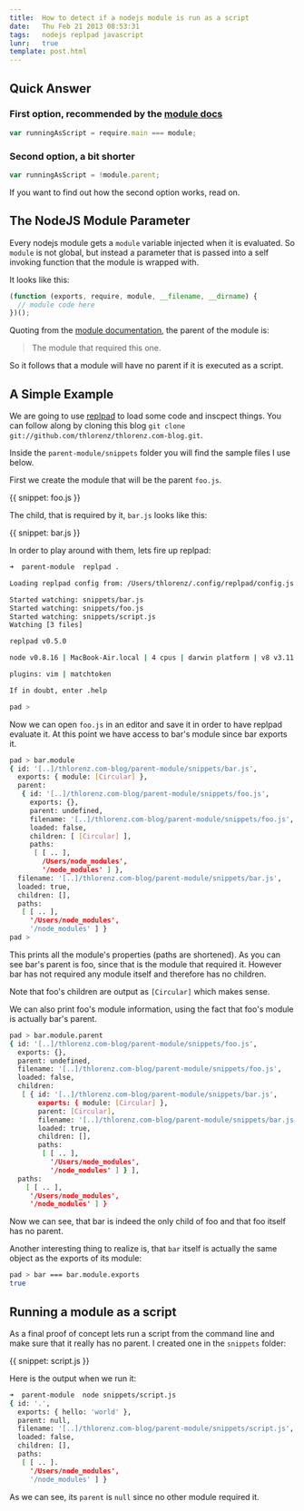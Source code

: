 ```yaml
---
title:  How to detect if a nodejs module is run as a script
date:   Thu Feb 21 2013 08:53:31
tags:   nodejs replpad javascript 
lunr:   true
template: post.html
---
```


## Quick Answer

### First option, recommended by the [module docs](http://nodejs.org/api/modules.html#modules_accessing_the_main_module)

```js
var runningAsScript = require.main === module;
```

### Second option, a bit shorter

```js
var runningAsScript = !module.parent;
```

If you want to find out how the second option works, read on.

## The NodeJS Module Parameter 

Every nodejs module gets a `module` variable injected when it is evaluated. So `module` is not global, but instead a
parameter that is passed into a self invoking function that the module is wrapped with.

It looks like this: 

```js
(function (exports, require, module, __filename, __dirname) {
  // module code here
})();
```

Quoting from the [module documentation](http://nodejs.org/api/modules.html#modules_module_parent), the parent of the
module is:
    
> The module that required this one.

So it follows that a module will have no parent if it is executed as a script.

## A Simple Example

We are going to use [replpad](https://github.com/thlorenz/replpad) to load
some code and inscpect things. You can follow along by cloning this blog `git clone
git://github.com/thlorenz/thlorenz.com-blog.git`. 

Inside the `parent-module/snippets` folder you will find the sample files I use below.

First we create the module that will be the parent `foo.js`.

{{ snippet: foo.js }}

The child, that is required by it, `bar.js` looks like this:

{{ snippet: bar.js }}

In order to play around with them, lets fire up replpad:

```sh
➜  parent-module  replpad .

Loading replpad config from: /Users/thlorenz/.config/replpad/config.js

Started watching: snippets/bar.js
Started watching: snippets/foo.js
Started watching: snippets/script.js
Watching [3 files]

replpad v0.5.0

node v0.8.16 | MacBook-Air.local | 4 cpus | darwin platform | v8 v3.11.10.25 | uv v0.8

plugins: vim | matchtoken

If in doubt, enter .help

pad > 
```

Now we can open `foo.js` in an editor and save it in order to have replpad evaluate it. At this point we have access to
bar's module since bar exports it.

```sh
pad > bar.module
{ id: '[..]/thlorenz.com-blog/parent-module/snippets/bar.js',
  exports: { module: [Circular] },
  parent: 
   { id: '[..]/thlorenz.com-blog/parent-module/snippets/foo.js',
     exports: {},
     parent: undefined,
     filename: '[..]/thlorenz.com-blog/parent-module/snippets/foo.js',
     loaded: false,
     children: [ [Circular] ],
     paths: 
      [ [ .. ],
        /Users/node_modules',
        '/node_modules' ] },
  filename: '[..]/thlorenz.com-blog/parent-module/snippets/bar.js',
  loaded: true,
  children: [],
  paths: 
   [ [ .. ], 
     '/Users/node_modules',
     '/node_modules' ] }
pad > 
```

This prints all the module's properties (paths are shortened). As you can see bar's parent is foo, since that is the
module that required it. However bar has not required any module itself and therefore has no children. 

Note that foo's children are output as `[Circular]` which makes sense.

We can also print foo's module information, using the fact that foo's module is actually bar's parent.

```sh
pad > bar.module.parent
{ id: '[..]/thlorenz.com-blog/parent-module/snippets/foo.js',
  exports: {},
  parent: undefined,
  filename: '[..]/thlorenz.com-blog/parent-module/snippets/foo.js',
  loaded: false,
  children: 
   [ { id: '[..]/thlorenz.com-blog/parent-module/snippets/bar.js',
       exports: { module: [Circular] },
       parent: [Circular],
       filename: '[..]/thlorenz.com-blog/parent-module/snippets/bar.js',
       loaded: true,
       children: [],
       paths: 
        [ [ .. ],
          '/Users/node_modules',
          '/node_modules' ] } ],
  paths: 
    [ [ .. ],
     '/Users/node_modules',
     '/node_modules' ] }
```

Now we can see, that bar is indeed the only child of foo and that foo itself has no parent.

Another interesting thing to realize is, that `bar` itself is actually the same object as the exports of its module:

```sh
pad > bar === bar.module.exports
true
```

## Running a module as a script

As a final proof of concept lets run a
script from the command line and make sure that it really has no parent. I created one in the `snippets` folder:

{{ snippet: script.js }}

Here is the output when we run it:

```sh
➜  parent-module  node snippets/script.js 
{ id: '.',
  exports: { hello: 'world' },
  parent: null,
  filename: '[..]/thlorenz.com-blog/parent-module/snippets/script.js',
  loaded: false,
  children: [],
  paths: 
   [ [ .. ]. 
     '/Users/node_modules',
     '/node_modules' ] }
```

As we can see, its `parent` is `null` since no other module required it.
